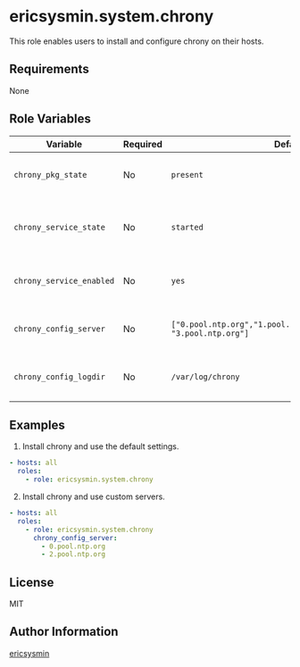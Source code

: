 # ericsysmin.system.chrony

This role enables users to install and configure chrony on their hosts.

## Requirements

None

## Role Variables

| Variable                 | Required | Default                                                                  | Comments                                        |
| ------------------------ | -------- | ------------------------------------------------------------------------ | ----------------------------------------------- |
| `chrony_pkg_state`       | No       | `present`                                                                | Set pkg `enabled`, `disabled`, `latest`         |
| `chrony_service_state`   | No       | `started`                                                                | Set service state, started, enabled or disabled |
| `chrony_service_enabled` | No       | `yes`                                                                    | A list of NTP servers to use.                   |
| `chrony_config_server`   | No       | `["0.pool.ntp.org","1.pool.ntp.org","2.pool.ntp.org", "3.pool.ntp.org"]` | A list of NTP servers to use.                   |
| `chrony_config_logdir`   | No       | `/var/log/chrony`                                                        | A list of NTP servers to use.                   |

## Examples

1) Install chrony and use the default settings.

```yaml
- hosts: all
  roles:
    - role: ericsysmin.system.chrony
```

2) Install chrony and use custom servers.

```yaml
- hosts: all
  roles:
    - role: ericsysmin.system.chrony
      chrony_config_server:
        - 0.pool.ntp.org
        - 2.pool.ntp.org
```

## License

MIT

## Author Information

[ericsysmin](https://ericsysmin.com)

